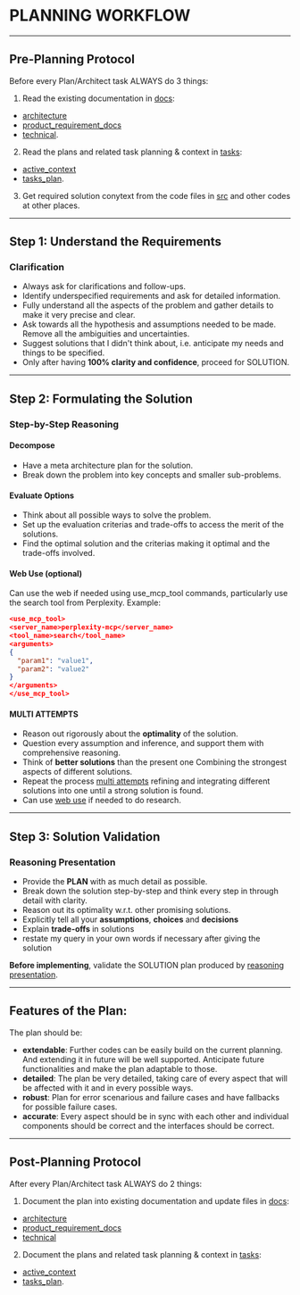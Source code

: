 <!--
description: Always include these rules.
-->

# PLANNING WORKFLOW

---

## Pre-Planning Protocol

Before every Plan/Architect task ALWAYS do 3 things:

1. Read the existing documentation in [docs](/docs/):

- [architecture](/docs/architecture.md)
- [product_requirement_docs](/docs/product_requirement_docs.md)
- [technical](/docs/technical.md).

2. Read the plans and related task planning & context in [tasks](/tasks/):

- [active_context](/tasks/active_context.md)
- [tasks_plan](/tasks/tasks_plan.md).

3. Get required solution conytext from the code files in [src](/src/) and other codes at other places.

---

## Step 1: Understand the Requirements

### Clarification

- Always ask for clarifications and follow-ups.
- Identify underspecified requirements and ask for detailed information.
- Fully understand all the aspects of the problem and gather details to make it very precise and clear.
- Ask towards all the hypothesis and assumptions needed to be made. Remove all the ambiguities and uncertainties.
- Suggest solutions that I didn't think about, i.e. anticipate my needs and things to be specified.
- Only after having **100% clarity and confidence**, proceed for SOLUTION.

---

## Step 2: Formulating the Solution

### Step-by-Step Reasoning

#### Decompose

- Have a meta architecture plan for the solution.
- Break down the problem into key concepts and smaller sub-problems.

#### Evaluate Options

- Think about all possible ways to solve the problem.
- Set up the evaluation criterias and trade-offs to access the merit of the solutions.
- Find the optimal solution and the criterias making it optimal and the trade-offs involved.

#### Web Use (optional)

Can use the web if needed using use_mcp_tool commands, particularly use the search tool from Perplexity. Example:

```json
<use_mcp_tool>
<server_name>perplexity-mcp</server_name>
<tool_name>search</tool_name>
<arguments>
{
  "param1": "value1",
  "param2": "value2"
}
</arguments>
</use_mcp_tool>
```

#### MULTI ATTEMPTS

- Reason out rigorously about the **optimality** of the solution.
- Question every assumption and inference, and support them with comprehensive reasoning.
- Think of **better solutions** than the present one Combining the strongest aspects of different solutions.
- Repeat the process [multi attempts](#multi-attempts) refining and integrating different solutions into one until a strong solution is found.
- Can use [web use](#web-use-optional) if needed to do research.

---

## Step 3: Solution Validation

### Reasoning Presentation

- Provide the **PLAN** with as much detail as possible.
- Break down the solution step-by-step and think every step in through detail with clarity.
- Reason out its optimality w.r.t. other promising solutions.
- Explicitly tell all your **assumptions**, **choices** and **decisions**
- Explain **trade-offs** in solutions
- restate my query in your own words if necessary after giving the solution

**Before implementing**, validate the SOLUTION plan produced by [reasoning presentation](#reasoning-presentation).

---

## Features of the Plan:

The plan should be:

- **extendable**: Further codes can be easily build on the current planning. And extending it in future will be well supported. Anticipate future functionalities and make the plan adaptable to those.
- **detailed**: The plan be very detailed, taking care of every aspect that will be affected with it and in every possible ways.
- **robust**: Plan for error scenarious and failure cases and have fallbacks for possible failure cases.
- **accurate**: Every aspect should be in sync with each other and individual components should be correct and the interfaces should be correct.

---

## Post-Planning Protocol

After every Plan/Architect task ALWAYS do 2 things:

1. Document the plan into existing documentation and update files in [docs](/docs/):

- [architecture](/docs/architecture.md)
- [product_requirement_docs](/docs/product_requirement_docs.md)
- [technical](/docs/technical.md)

2. Document the plans and related task planning & context in [tasks](/tasks/):

- [active_context](/tasks/active_context.md)
- [tasks_plan](/tasks/tasks_plan.md).
